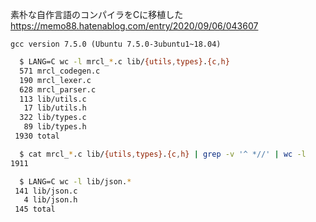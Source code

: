 素朴な自作言語のコンパイラをCに移植した  
https://memo88.hatenablog.com/entry/2020/09/06/043607

```
gcc version 7.5.0 (Ubuntu 7.5.0-3ubuntu1~18.04) 
```

```sh
  $ LANG=C wc -l mrcl_*.c lib/{utils,types}.{c,h}
  571 mrcl_codegen.c
  190 mrcl_lexer.c
  628 mrcl_parser.c
  113 lib/utils.c
   17 lib/utils.h
  322 lib/types.c
   89 lib/types.h
 1930 total

  $ cat mrcl_*.c lib/{utils,types}.{c,h} | grep -v '^ *//' | wc -l
1911

  $ LANG=C wc -l lib/json.*
 141 lib/json.c
   4 lib/json.h
 145 total
```
